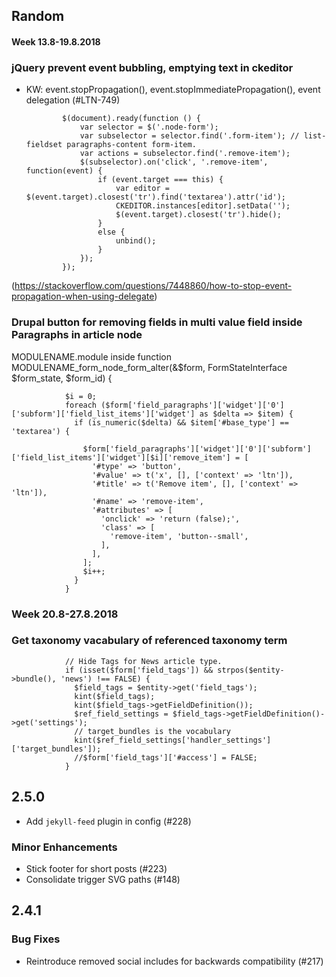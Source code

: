 
## Random

#### Week 13.8-19.8.2018
### jQuery prevent event bubbling, emptying text in ckeditor 

  * KW: event.stopPropagation(), event.stopImmediatePropagation(), event delegation (#LTN-749)


                $(document).ready(function () {
                    var selector = $('.node-form');
                    var subselector = selector.find('.form-item'); // list-fieldset paragraphs-content form-item.
                    var actions = subselector.find('.remove-item');
                    $(subselector).on('click', '.remove-item', function(event) {
                        if (event.target === this) {
                            var editor = $(event.target).closest('tr').find('textarea').attr('id');
                            CKEDITOR.instances[editor].setData('');
                            $(event.target).closest('tr').hide();
                        }
                        else {
                            unbind();
                        }
                    });
                });

(https://stackoverflow.com/questions/7448860/how-to-stop-event-propagation-when-using-delegate)                


### Drupal button for removing fields in multi value field inside Paragraphs in article node

MODULENAME.module inside function MODULENAME_form_node_form_alter(&$form, FormStateInterface $form_state, $form_id) {

                $i = 0;
                foreach ($form['field_paragraphs']['widget']['0']['subform']['field_list_items']['widget'] as $delta => $item) {
                  if (is_numeric($delta) && $item['#base_type'] == 'textarea') {

                    $form['field_paragraphs']['widget']['0']['subform']['field_list_items']['widget'][$i]['remove_item'] = [
                      '#type' => 'button',
                      '#value' => t('x', [], ['context' => 'ltn']),
                      '#title' => t('Remove item', [], ['context' => 'ltn']),
                      '#name' => 'remove-item',
                      '#attributes' => [
                        'onclick' => 'return (false);',
                        'class' => [
                          'remove-item', 'button--small',
                        ],
                      ],
                    ];
                    $i++;
                  }
                }

### Week 20.8-27.8.2018

### Get taxonomy vacabulary of referenced taxonomy term

                // Hide Tags for News article type.
                if (isset($form['field_tags']) && strpos($entity->bundle(), 'news') !== FALSE) {
                  $field_tags = $entity->get('field_tags');
                  kint($field_tags);
                  kint($field_tags->getFieldDefinition());
                  $ref_field_settings = $field_tags->getFieldDefinition()->get('settings');
                  // target_bundles is the vocabulary
                  kint($ref_field_settings['handler_settings']['target_bundles']);
                  //$form['field_tags']['#access'] = FALSE;
                }






## 2.5.0

  * Add `jekyll-feed` plugin in config (#228)

### Minor Enhancements

  * Stick footer for short posts (#223)
  * Consolidate trigger SVG paths (#148)

## 2.4.1

### Bug Fixes

  * Reintroduce removed social includes for backwards compatibility (#217)
